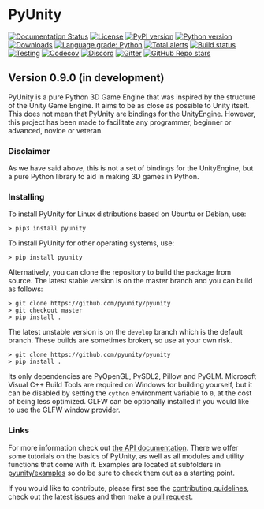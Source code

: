 # PyUnity

[![Documentation Status](https://readthedocs.org/projects/pyunity/badge/?version=latest)](https://pyunity.readthedocs.io/en/latest/?badge=latest)
[![License](https://img.shields.io/pypi/l/pyunity.svg?logo=python&logoColor=FBE072)](https://github.com/pyunity/pyunity/blob/develop/LICENSE)
[![PyPI version](https://img.shields.io/pypi/v/pyunity.svg?logo=python&logoColor=FBE072)](https://pypi.python.org/pypi/pyunity)
[![Python version](https://img.shields.io/pypi/pyversions/pyunity.svg?logo=python&logoColor=FBE072)](https://pypi.python.org/pypi/pyunity)
[![Downloads](https://pepy.tech/badge/pyunity)](https://pepy.tech/project/pyunity)
[![Language grade: Python](https://img.shields.io/lgtm/grade/python/g/pyunity/pyunity.svg?logo=lgtm)](https://lgtm.com/projects/g/pyunity/pyunity/context:python)
[![Total alerts](https://img.shields.io/lgtm/alerts/g/pyunity/pyunity.svg?logo=lgtm&logoWidth=18)](https://lgtm.com/projects/g/pyunity/pyunity/alerts/)
[![Build status](https://ci.appveyor.com/api/projects/status/ucpcthqu63llcgot?svg=true)](https://ci.appveyor.com/project/pyunity/pyunity)
[![Testing](https://github.com/pyunity/pyunity/actions/workflows/coverage.yml/badge.svg)](https://github.com/pyunity/pyunity/actions/workflows/coverage.yml)
[![Codecov](https://codecov.io/gh/pyunity/pyunity/branch/develop/graph/badge.svg)](https://codecov.io/gh/pyunity/pyunity)
[![Discord](https://img.shields.io/discord/835911328693616680?logo=discord&label=discord)](https://discord.gg/zTn48BEbF9)
[![Gitter](https://badges.gitter.im/pyunity/community.svg)](https://gitter.im/pyunity/community?utm_source=badge&utm_medium=badge&utm_campaign=pr-badge)
[![GitHub Repo stars](https://img.shields.io/github/stars/pyunity/pyunity?logo=github)](https://github.com/pyunity/pyunity/stargazers)

## Version 0.9.0 (in development)
PyUnity is a pure Python 3D Game Engine that
was inspired by the structure of the Unity
Game Engine. It aims to be as close as possible
to Unity itself. This does not mean that PyUnity
are bindings for the UnityEngine. However,
this project has been made to facilitate
any programmer, beginner or advanced, novice
or veteran.

### Disclaimer
As we have said above, this is not a set of
bindings for the UnityEngine, but a pure
Python library to aid in making 3D games in
Python.

### Installing
To install PyUnity for Linux distributions
based on Ubuntu or Debian, use:

    > pip3 install pyunity

To install PyUnity for other operating systems,
use:

    > pip install pyunity

Alternatively, you can clone the repository
to build the package from source. The latest
stable version is on the master branch and
you can build as follows:

    > git clone https://github.com/pyunity/pyunity
    > git checkout master
    > pip install .

The latest unstable version is on the ``develop``
branch which is the default branch. These builds are
sometimes broken, so use at your own risk.

    > git clone https://github.com/pyunity/pyunity
    > pip install .

Its only dependencies are PyOpenGL, PySDL2,
Pillow and PyGLM. Microsoft Visual
C++ Build Tools are required on Windows
for building yourself, but it can be disabled by
setting the `cython` environment variable to
`0`, at the cost of being less optimized.
GLFW can be optionally installed if you would
like to use the GLFW window provider.

### Links

For more information check out
[the API documentation](https://pyunity.readthedocs.io/en/latest/).
There we offer some tutorials on the basics of
PyUnity, as well as all modules and utility functions
that come with it. Examples are located at subfolders in
[pyunity/examples](https://github.com/pyunity/pyunity/tree/develop/pyunity/examples)
so do be sure to check them out as a starting point.

If you would like to contribute, please
first see the [contributing guidelines](https://github.com/pyunity/pyunity/blob/develop/docs/contributing.md),
check out the latest [issues](https://github.com/pyunity/pyunity/issues)
and then make a [pull request](https://github.com/pyunity/pyunity/pulls).
